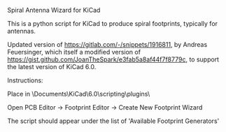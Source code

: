 Spiral Antenna Wizard for KiCad

This is a python script for KiCad to produce spiral footprints, typically for antennas.

Updated version of https://gitlab.com/-/snippets/1916811, by Andreas Feuersinger, which itself a modified version of https://gist.github.com/JoanTheSpark/e3fab5a8af44f7f8779c,  to support the latest version of KiCad 6.0.

Instructions:

Place in \Documents\KiCad\6.0\scripting\plugins\

Open PCB Editor -> Footprint Editor -> Create New Footprint Wizard

The script should appear under the list of 'Available Footprint Generators'
